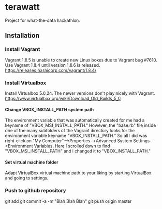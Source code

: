 # terawatt
Project for what-the-data hackathlon.


## Installation

### Install Vagrant

Vagrant 1.8.5 is unable to create new Linux boxes due to Vagrant bug #7610. 
Use Vagrant 1.8.4 until version 1.8.6 is released.
https://releases.hashicorp.com/vagrant/1.8.4/

### Install Virtualbox

Install Virtualbox 5.0.24. The newer versions don't play nicely with Vagrant.
https://www.virtualbox.org/wiki/Download_Old_Builds_5_0

#### Change VBOX_INSTALL_PATH system path

The environment variable that was automatically created for me had a keyname of "VBOX_MSI_INSTALL_PATH." However, the "base.rb" file inside one of the many subfolders of the Vagrant directory looks for the environment variable keyname "VBOX_INSTALL_PATH." So all I did was right-click on "My Computer"-->Properties-->Advanced System Settings-->Environment Variables. Here I scrolled down to find "VBOX_MSI_INSTALL_PATH" and I changed it to "VBOX_INSTALL_PATH."

#### Set virtual machine folder

Adapt VirtualBox virtual machine path to your liking by starting VirtualBox and going to settings.


### Push to github repository

git add <file>
git commit -a -m "Blah Blah Blah"
git push origin master
